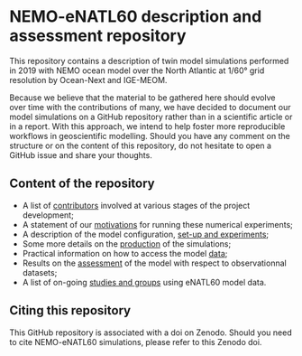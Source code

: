 # NEMO-eNATL60 description and assessment repository

This repository contains a description of twin model simulations performed in 2019 with NEMO ocean model over the North Atlantic at 1/60° grid resolution by Ocean-Next and IGE-MEOM. 

Because we believe that the material to be gathered here should evolve over time with the contributions of many, we have decided to document our model simulations on a GitHub repository rather than in a scientific article or in a report. With this approach, we intend to help foster more reproducible workflows in geoscientific modelling. Should you have any comment on the structure or on the content of this repository, do not hesitate to open a GitHub issue and share your thoughts. 

## Content of the repository 

  - A list of [contributors](./00_contributors.md) involved at various stages of the project development;
  - A statement of our [motivations](./01_motivation.md) for running these numerical experiments; 
  - A description of the model configuration, [set-up and experiments](./02_experiment-setup.md);
  - Some more details on the [production](./03_production.md) of the simulations; 
  - Practical information on how to access the model [data](./05_data.md);
  - Results on the [assessment](./04_assessment/README.md) of the model with respect to observationnal datasets;
  - A list of on-going [studies and groups](./06_dissemintation.md) using eNATL60 model data. 

## Citing this repository

This GitHub repository is associated with a doi on Zenodo. Should you need to cite NEMO-eNATL60 simulations, please refer to this Zenodo doi.
